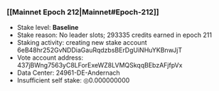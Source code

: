 ### [[Mainnet Epoch 212|Mainnet#Epoch-212]]
* Stake level: **Baseline**
* Stake reason: No leader slots; 293335 credits earned in epoch 211
* Staking activity: creating new stake account 6eB48hr252GvNDDiaGauRqdzbsBErDgUiNHuYKBnwJjT
* Vote account address: 437jBWng7563yC8LForExeWZ8LVMQSkqqBEbzAFjfpVx
* Data Center: 24961-DE-Andernach
* Insufficient self stake: ◎0.000000000